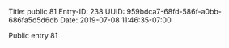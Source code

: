 Title: public 81
Entry-ID: 238
UUID: 959bdca7-68fd-586f-a0bb-686fa5d5d6db
Date: 2019-07-08 11:46:35-07:00

Public entry 81
